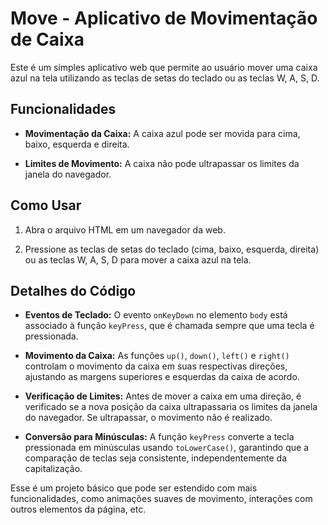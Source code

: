 # Move - Aplicativo de Movimentação de Caixa

Este é um simples aplicativo web que permite ao usuário mover uma caixa azul na tela utilizando as teclas de setas do teclado ou as teclas W, A, S, D.

## Funcionalidades

- **Movimentação da Caixa:** A caixa azul pode ser movida para cima, baixo, esquerda e direita.
  
- **Limites de Movimento:** A caixa não pode ultrapassar os limites da janela do navegador.

## Como Usar

1. Abra o arquivo HTML em um navegador da web.
   
2. Pressione as teclas de setas do teclado (cima, baixo, esquerda, direita) ou as teclas W, A, S, D para mover a caixa azul na tela.

## Detalhes do Código

- **Eventos de Teclado:** O evento `onKeyDown` no elemento `body` está associado à função `keyPress`, que é chamada sempre que uma tecla é pressionada.

- **Movimento da Caixa:** As funções `up()`, `down()`, `left()` e `right()` controlam o movimento da caixa em suas respectivas direções, ajustando as margens superiores e esquerdas da caixa de acordo.

- **Verificação de Limites:** Antes de mover a caixa em uma direção, é verificado se a nova posição da caixa ultrapassaria os limites da janela do navegador. Se ultrapassar, o movimento não é realizado.

- **Conversão para Minúsculas:** A função `keyPress` converte a tecla pressionada em minúsculas usando `toLowerCase()`, garantindo que a comparação de teclas seja consistente, independentemente da capitalização.

Esse é um projeto básico que pode ser estendido com mais funcionalidades, como animações suaves de movimento, interações com outros elementos da página, etc.
